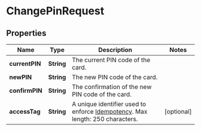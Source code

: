 

# ChangePinRequest


## Properties

| Name | Type | Description | Notes |
|------------ | ------------- | ------------- | -------------|
|**currentPIN** | **String** | The current PIN code of the card. |  |
|**newPIN** | **String** | The new PIN code of the card. |  |
|**confirmPIN** | **String** | The confirmation of the new PIN code of the card. |  |
|**accessTag** | **String** | A unique identifier used to enforce [Idempotency](/guide/api-basics/idempotency.html). Max length: 250 characters.  |  [optional] |



